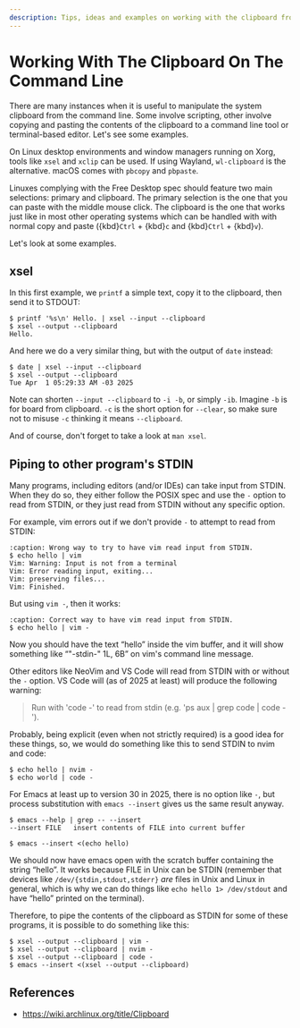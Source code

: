 ```yaml
---
description: Tips, ideas and examples on working with the clipboard from the command line.
---
```


# Working With The Clipboard On The Command Line

There are many instances when it is useful to manipulate the system clipboard from the command line.
Some involve scripting, other involve copying and pasting the contents of the clipboard to a command line tool or terminal-based editor.
Let's see some examples.

On Linux desktop environments and window managers running on Xorg, tools like `xsel` and `xclip` can be used.
If using Wayland, `wl-clipboard` is the alternative.
macOS comes with `pbcopy` and `pbpaste`.

Linuxes complying with the Free Desktop spec should feature two main selections: primary and clipboard.
The primary selection is the one that you can paste with the middle mouse click.
The clipboard is the one that works just like in most other operating systems which can be handled with with normal copy and paste ({kbd}`Ctrl` + {kbd}`c` and {kbd}`Ctrl` + {kbd}`v`).

Let's look at some examples.

## xsel

In this first example, we `printf` a simple text, copy it to the clipboard, then send it to STDOUT:

```{code} bash
$ printf '%s\n' Hello. | xsel --input --clipboard
$ xsel --output --clipboard
Hello.
```

And here we do a very similar thing, but with the output of `date` instead:

```{code} bash
$ date | xsel --input --clipboard
$ xsel --output --clipboard
Tue Apr  1 05:29:33 AM -03 2025
```

Note can shorten `--input --clipboard` to `-i -b`, or simply `-ib`.
Imagine `-b` is for board from clipboard.
`-c` is the short option for `--clear`, so make sure not to misuse `-c` thinking it means `--clipboard`.

And of course, don't forget to take a look at `man xsel`.

## Piping to other program's STDIN

Many programs, including editors (and/or IDEs) can take input from STDIN.
When they do so, they either follow the POSIX spec and use the `-` option to read from STDIN, or they just read from STDIN without any specific option.

For example, vim errors out if we don't provide `-` to attempt to read from STDIN:

```{code} bash
:caption: Wrong way to try to have vim read input from STDIN.
$ echo hello | vim
Vim: Warning: Input is not from a terminal
Vim: Error reading input, exiting...
Vim: preserving files...
Vim: Finished.
```

But using `vim -`, then it works:

```{code} bash
:caption: Correct way to have vim read input from STDIN.
$ echo hello | vim -
```

Now you should have the text “hello” inside the vim buffer, and it will show something like “"-stdin-" 1L, 6B” on vim's command line message.

Other editors like NeoVim and VS Code will read from STDIN with or without the `-` option.
VS Code will (as of 2025 at least) will produce the following warning:

> Run with 'code -' to read from stdin (e.g. 'ps aux | grep code | code -').

Probably, being explicit (even when not strictly required) is a good idea for these things, so, we would do something like this to send STDIN to nvim and code:

```{code} bash
$ echo hello | nvim -
$ echo world | code -
```

For Emacs at least up to version 30 in 2025, there is no option like `-`, but process substitution with `emacs --insert` gives us the same result anyway.

```{code} bash
$ emacs --help | grep -- --insert
--insert FILE   insert contents of FILE into current buffer

$ emacs --insert <(echo hello)
```

We should now have emacs open with the scratch buffer containing the string “hello”.
It works because FILE in Unix can be STDIN (remember that devices like `/dev/{stdin,stdout,stderr}` _are_ files in Unix and Linux in general, which is why we can do things like `echo hello 1> /dev/stdout` and have “hello” printed on the terminal).

Therefore, to pipe the contents of the clipboard as STDIN for some of these programs, it is possible to do something like this:

```{code} bash
$ xsel --output --clipboard | vim -
$ xsel --output --clipboard | nvim -
$ xsel --output --clipboard | code -
$ emacs --insert <(xsel --output --clipboard)
```

## References

- <https://wiki.archlinux.org/title/Clipboard>
